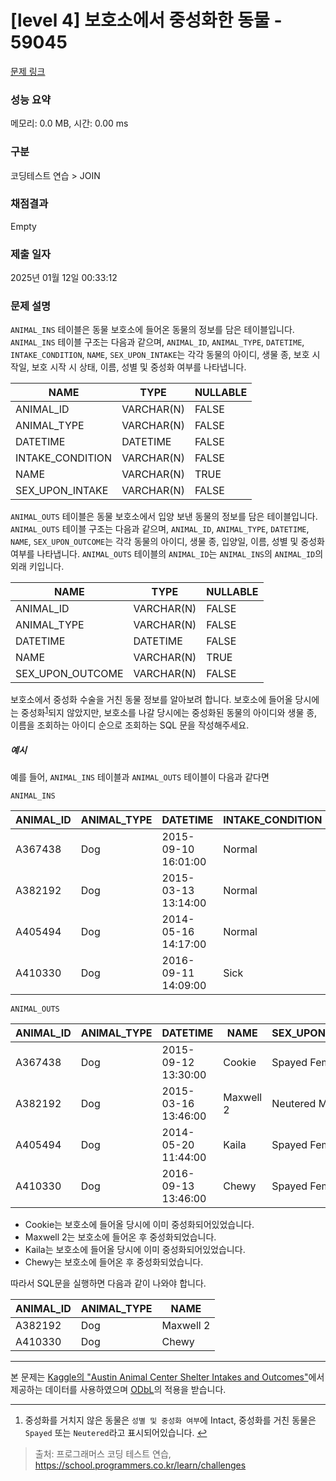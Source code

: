 # [level 4] 보호소에서 중성화한 동물 - 59045 

[문제 링크](https://school.programmers.co.kr/learn/courses/30/lessons/59045) 

### 성능 요약

메모리: 0.0 MB, 시간: 0.00 ms

### 구분

코딩테스트 연습 > JOIN

### 채점결과

Empty

### 제출 일자

2025년 01월 12일 00:33:12

### 문제 설명

<p><code>ANIMAL_INS</code> 테이블은 동물 보호소에 들어온 동물의 정보를 담은 테이블입니다. <code>ANIMAL_INS</code> 테이블 구조는 다음과 같으며, <code>ANIMAL_ID</code>, <code>ANIMAL_TYPE</code>, <code>DATETIME</code>, <code>INTAKE_CONDITION</code>, <code>NAME</code>, <code>SEX_UPON_INTAKE</code>는 각각 동물의 아이디, 생물 종, 보호 시작일, 보호 시작 시 상태, 이름, 성별 및 중성화 여부를 나타냅니다.</p>
<table class="table">
        <thead><tr>
<th>NAME</th>
<th>TYPE</th>
<th>NULLABLE</th>
</tr>
</thead>
        <tbody><tr>
<td>ANIMAL_ID</td>
<td>VARCHAR(N)</td>
<td>FALSE</td>
</tr>
<tr>
<td>ANIMAL_TYPE</td>
<td>VARCHAR(N)</td>
<td>FALSE</td>
</tr>
<tr>
<td>DATETIME</td>
<td>DATETIME</td>
<td>FALSE</td>
</tr>
<tr>
<td>INTAKE_CONDITION</td>
<td>VARCHAR(N)</td>
<td>FALSE</td>
</tr>
<tr>
<td>NAME</td>
<td>VARCHAR(N)</td>
<td>TRUE</td>
</tr>
<tr>
<td>SEX_UPON_INTAKE</td>
<td>VARCHAR(N)</td>
<td>FALSE</td>
</tr>
</tbody>
      </table>
<p><code>ANIMAL_OUTS</code> 테이블은 동물 보호소에서 입양 보낸 동물의 정보를 담은 테이블입니다. <code>ANIMAL_OUTS</code> 테이블 구조는 다음과 같으며, <code>ANIMAL_ID</code>, <code>ANIMAL_TYPE</code>, <code>DATETIME</code>, <code>NAME</code>, <code>SEX_UPON_OUTCOME</code>는 각각 동물의 아이디, 생물 종, 입양일, 이름, 성별 및 중성화 여부를 나타냅니다. <code>ANIMAL_OUTS</code> 테이블의 <code>ANIMAL_ID</code>는 <code>ANIMAL_INS</code>의 <code>ANIMAL_ID</code>의 외래 키입니다.</p>
<table class="table">
        <thead><tr>
<th>NAME</th>
<th>TYPE</th>
<th>NULLABLE</th>
</tr>
</thead>
        <tbody><tr>
<td>ANIMAL_ID</td>
<td>VARCHAR(N)</td>
<td>FALSE</td>
</tr>
<tr>
<td>ANIMAL_TYPE</td>
<td>VARCHAR(N)</td>
<td>FALSE</td>
</tr>
<tr>
<td>DATETIME</td>
<td>DATETIME</td>
<td>FALSE</td>
</tr>
<tr>
<td>NAME</td>
<td>VARCHAR(N)</td>
<td>TRUE</td>
</tr>
<tr>
<td>SEX_UPON_OUTCOME</td>
<td>VARCHAR(N)</td>
<td>FALSE</td>
</tr>
</tbody>
      </table>
<p>보호소에서 중성화 수술을 거친 동물 정보를 알아보려 합니다. 보호소에 들어올 당시에는 중성화<sup id="fnref1"><a href="#fn1">1</a></sup>되지 않았지만, 보호소를 나갈 당시에는 중성화된 동물의 아이디와 생물 종, 이름을 조회하는 아이디 순으로 조회하는 SQL 문을 작성해주세요.</p>

<h5>예시</h5>

<p>예를 들어, <code>ANIMAL_INS</code> 테이블과 <code>ANIMAL_OUTS</code> 테이블이 다음과 같다면</p>

<p><code>ANIMAL_INS</code></p>
<table class="table">
        <thead><tr>
<th>ANIMAL_ID</th>
<th>ANIMAL_TYPE</th>
<th>DATETIME</th>
<th>INTAKE_CONDITION</th>
<th>NAME</th>
<th>SEX_UPON_INTAKE</th>
</tr>
</thead>
        <tbody><tr>
<td>A367438</td>
<td>Dog</td>
<td>2015-09-10 16:01:00</td>
<td>Normal</td>
<td>Cookie</td>
<td>Spayed Female</td>
</tr>
<tr>
<td>A382192</td>
<td>Dog</td>
<td>2015-03-13 13:14:00</td>
<td>Normal</td>
<td>Maxwell 2</td>
<td>Intact Male</td>
</tr>
<tr>
<td>A405494</td>
<td>Dog</td>
<td>2014-05-16 14:17:00</td>
<td>Normal</td>
<td>Kaila</td>
<td>Spayed Female</td>
</tr>
<tr>
<td>A410330</td>
<td>Dog</td>
<td>2016-09-11 14:09:00</td>
<td>Sick</td>
<td>Chewy</td>
<td>Intact Female</td>
</tr>
</tbody>
      </table>
<p><code>ANIMAL_OUTS</code></p>
<table class="table">
        <thead><tr>
<th>ANIMAL_ID</th>
<th>ANIMAL_TYPE</th>
<th>DATETIME</th>
<th>NAME</th>
<th>SEX_UPON_OUTCOME</th>
</tr>
</thead>
        <tbody><tr>
<td>A367438</td>
<td>Dog</td>
<td>2015-09-12 13:30:00</td>
<td>Cookie</td>
<td>Spayed Female</td>
</tr>
<tr>
<td>A382192</td>
<td>Dog</td>
<td>2015-03-16 13:46:00</td>
<td>Maxwell 2</td>
<td>Neutered Male</td>
</tr>
<tr>
<td>A405494</td>
<td>Dog</td>
<td>2014-05-20 11:44:00</td>
<td>Kaila</td>
<td>Spayed Female</td>
</tr>
<tr>
<td>A410330</td>
<td>Dog</td>
<td>2016-09-13 13:46:00</td>
<td>Chewy</td>
<td>Spayed Female</td>
</tr>
</tbody>
      </table>
<ul>
<li>Cookie는 보호소에 들어올 당시에 이미 중성화되어있었습니다.</li>
<li>Maxwell 2는 보호소에 들어온 후 중성화되었습니다.</li>
<li>Kaila는 보호소에 들어올 당시에 이미 중성화되어있었습니다.</li>
<li>Chewy는 보호소에 들어온 후 중성화되었습니다.</li>
</ul>

<p>따라서 SQL문을 실행하면 다음과 같이 나와야 합니다.</p>
<table class="table">
        <thead><tr>
<th>ANIMAL_ID</th>
<th>ANIMAL_TYPE</th>
<th>NAME</th>
</tr>
</thead>
        <tbody><tr>
<td>A382192</td>
<td>Dog</td>
<td>Maxwell 2</td>
</tr>
<tr>
<td>A410330</td>
<td>Dog</td>
<td>Chewy</td>
</tr>
</tbody>
      </table>
<hr>

<p>본 문제는 <a href="https://www.kaggle.com/aaronschlegel/austin-animal-center-shelter-intakes-and-outcomes" target="_blank" rel="noopener">Kaggle의 "Austin Animal Center Shelter Intakes and Outcomes"</a>에서 제공하는 데이터를 사용하였으며 <a href="https://opendatacommons.org/licenses/odbl/1.0/" target="_blank" rel="noopener">ODbL</a>의 적용을 받습니다.</p>

<div class="footnotes">
<hr>
<ol>

<li id="fn1">
<p>중성화를 거치지 않은 동물은 <code>성별 및 중성화 여부</code>에 Intact, 중성화를 거친 동물은 <code>Spayed</code> 또는 <code>Neutered</code>라고 표시되어있습니다.&nbsp;<a href="#fnref1">↩</a></p>
</li>

</ol>
</div>


> 출처: 프로그래머스 코딩 테스트 연습, https://school.programmers.co.kr/learn/challenges